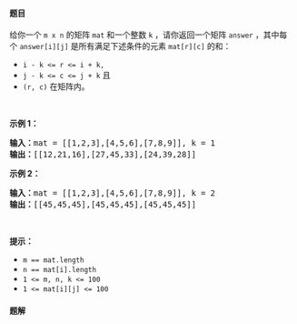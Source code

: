 #### 题目
<p>给你一个 <code>m x n</code> 的矩阵 <code>mat</code> 和一个整数 <code>k</code> ，请你返回一个矩阵 <code>answer</code> ，其中每个 <code>answer[i][j]</code> 是所有满足下述条件的元素 <code>mat[r][c]</code> 的和： </p>

<ul>
	<li><code>i - k <= r <= i + k, </code></li>
	<li><code>j - k <= c <= j + k</code> 且</li>
	<li><code>(r, c)</code> 在矩阵内。</li>
</ul>

<p> </p>

<p><strong>示例 1：</strong></p>

<pre>
<strong>输入：</strong>mat = [[1,2,3],[4,5,6],[7,8,9]], k = 1
<strong>输出：</strong>[[12,21,16],[27,45,33],[24,39,28]]
</pre>

<p><strong>示例 2：</strong></p>

<pre>
<strong>输入：</strong>mat = [[1,2,3],[4,5,6],[7,8,9]], k = 2
<strong>输出：</strong>[[45,45,45],[45,45,45],[45,45,45]]
</pre>

<p> </p>

<p><strong>提示：</strong></p>

<ul>
	<li><code>m == mat.length</code></li>
	<li><code>n == mat[i].length</code></li>
	<li><code>1 <= m, n, k <= 100</code></li>
	<li><code>1 <= mat[i][j] <= 100</code></li>
</ul>


 #### 题解